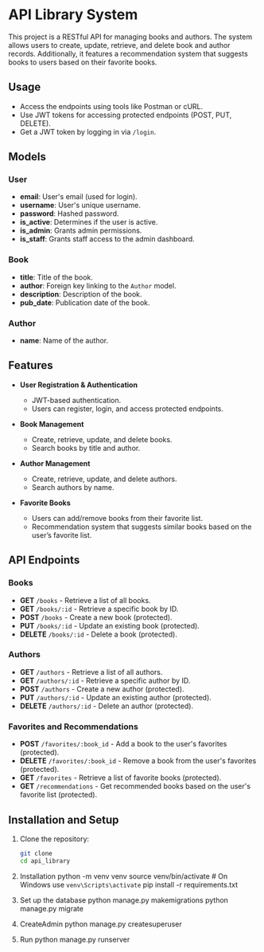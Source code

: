 # API Library System

This project is a RESTful API for managing books and authors. The system allows users to create, update, retrieve, and delete book and author records. Additionally, it features a recommendation system that suggests books to users based on their favorite books.

## Usage

- Access the endpoints using tools like Postman or cURL.
- Use JWT tokens for accessing protected endpoints (POST, PUT, DELETE).
- Get a JWT token by logging in via `/login`.

## Models

### User

- **email**: User's email (used for login).
- **username**: User's unique username.
- **password**: Hashed password.
- **is_active**: Determines if the user is active.
- **is_admin**: Grants admin permissions.
- **is_staff**: Grants staff access to the admin dashboard.

### Book

- **title**: Title of the book.
- **author**: Foreign key linking to the `Author` model.
- **description**: Description of the book.
- **pub_date**: Publication date of the book.

### Author

- **name**: Name of the author.


## Features

- **User Registration & Authentication**
  - JWT-based authentication.
  - Users can register, login, and access protected endpoints.
  
- **Book Management**
  - Create, retrieve, update, and delete books.
  - Search books by title and author.

- **Author Management**
  - Create, retrieve, update, and delete authors.
  - Search authors by name.

- **Favorite Books**
  - Users can add/remove books from their favorite list.
  - Recommendation system that suggests similar books based on the user’s favorite list.

## API Endpoints

### Books
- **GET** `/books` - Retrieve a list of all books.
- **GET** `/books/:id` - Retrieve a specific book by ID.
- **POST** `/books` - Create a new book (protected).
- **PUT** `/books/:id` - Update an existing book (protected).
- **DELETE** `/books/:id` - Delete a book (protected).

### Authors
- **GET** `/authors` - Retrieve a list of all authors.
- **GET** `/authors/:id` - Retrieve a specific author by ID.
- **POST** `/authors` - Create a new author (protected).
- **PUT** `/authors/:id` - Update an existing author (protected).
- **DELETE** `/authors/:id` - Delete an author (protected).

### Favorites and Recommendations
- **POST** `/favorites/:book_id` - Add a book to the user's favorites (protected).
- **DELETE** `/favorites/:book_id` - Remove a book from the user's favorites (protected).
- **GET** `/favorites` - Retrieve a list of favorite books (protected).
- **GET** `/recommendations` - Get recommended books based on the user's favorite list (protected).

## Installation and Setup

1. Clone the repository:
   ```bash
   git clone 
   cd api_library

2. Installation
    python -m venv venv
    source venv/bin/activate  # On Windows use `venv\Scripts\activate`
    pip install -r requirements.txt

3. Set up the database
    python manage.py makemigrations
    python manage.py migrate

4. CreateAdmin
    python manage.py createsuperuser

5. Run 
    python manage.py runserver

